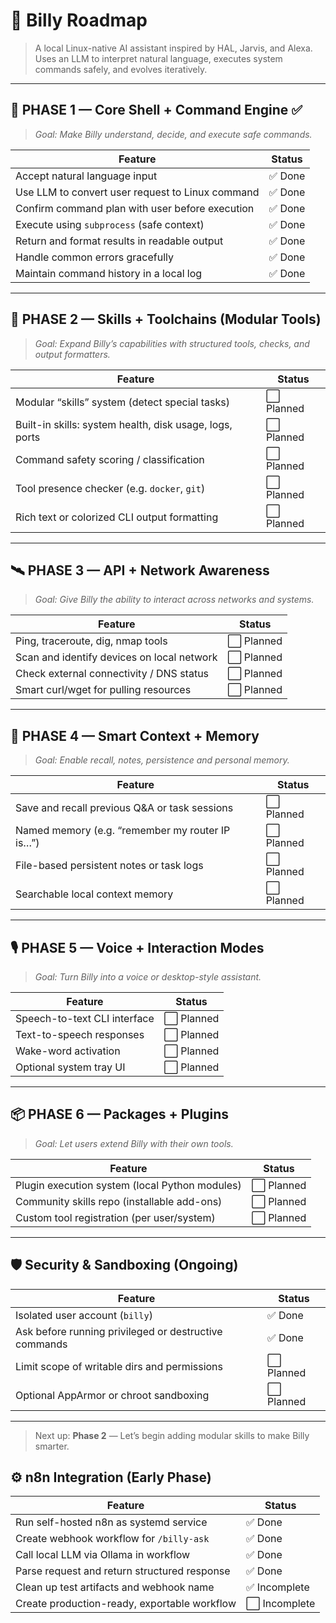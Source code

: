 # 🧠 Billy Roadmap

> A local Linux-native AI assistant inspired by HAL, Jarvis, and Alexa.  
> Uses an LLM to interpret natural language, executes system commands safely, and evolves iteratively.

---

## 🔧 PHASE 1 — Core Shell + Command Engine ✅

> _Goal: Make Billy understand, decide, and execute safe commands._

| Feature | Status |
|--------|--------|
| Accept natural language input | ✅ Done |
| Use LLM to convert user request to Linux command | ✅ Done |
| Confirm command plan with user before execution | ✅ Done |
| Execute using `subprocess` (safe context) | ✅ Done |
| Return and format results in readable output | ✅ Done |
| Handle common errors gracefully | ✅ Done |
| Maintain command history in a local log | ✅ Done |

---

## 🧩 PHASE 2 — Skills + Toolchains (Modular Tools)

> _Goal: Expand Billy’s capabilities with structured tools, checks, and output formatters._

| Feature | Status |
|--------|--------|
| Modular “skills” system (detect special tasks) | ⬜ Planned |
| Built-in skills: system health, disk usage, logs, ports | ⬜ Planned |
| Command safety scoring / classification | ⬜ Planned |
| Tool presence checker (e.g. `docker`, `git`) | ⬜ Planned |
| Rich text or colorized CLI output formatting | ⬜ Planned |

---

## 🛰️ PHASE 3 — API + Network Awareness

> _Goal: Give Billy the ability to interact across networks and systems._

| Feature | Status |
|--------|--------|
| Ping, traceroute, dig, nmap tools | ⬜ Planned |
| Scan and identify devices on local network | ⬜ Planned |
| Check external connectivity / DNS status | ⬜ Planned |
| Smart curl/wget for pulling resources | ⬜ Planned |

---

## 🤖 PHASE 4 — Smart Context + Memory

> _Goal: Enable recall, notes, persistence and personal memory._

| Feature | Status |
|--------|--------|
| Save and recall previous Q&A or task sessions | ⬜ Planned |
| Named memory (e.g. “remember my router IP is…”) | ⬜ Planned |
| File-based persistent notes or task logs | ⬜ Planned |
| Searchable local context memory | ⬜ Planned |

---

## 🎙️ PHASE 5 — Voice + Interaction Modes

> _Goal: Turn Billy into a voice or desktop-style assistant._

| Feature | Status |
|--------|--------|
| Speech-to-text CLI interface | ⬜ Planned |
| Text-to-speech responses | ⬜ Planned |
| Wake-word activation | ⬜ Planned |
| Optional system tray UI | ⬜ Planned |

---

## 📦 PHASE 6 — Packages + Plugins

> _Goal: Let users extend Billy with their own tools._

| Feature | Status |
|--------|--------|
| Plugin execution system (local Python modules) | ⬜ Planned |
| Community skills repo (installable add-ons) | ⬜ Planned |
| Custom tool registration (per user/system) | ⬜ Planned |

---

## 🛡️ Security & Sandboxing (Ongoing)

| Feature | Status |
|--------|--------|
| Isolated user account (`billy`) | ✅ Done |
| Ask before running privileged or destructive commands | ✅ Done |
| Limit scope of writable dirs and permissions | ⬜ Planned |
| Optional AppArmor or chroot sandboxing | ⬜ Planned |

---

> Next up: **Phase 2** — Let’s begin adding modular skills to make Billy smarter.

## ⚙️ n8n Integration (Early Phase)

| Feature | Status |
|--------|--------|
| Run self-hosted n8n as systemd service | ✅ Done |
| Create webhook workflow for `/billy-ask` | ✅ Done |
| Call local LLM via Ollama in workflow | ✅ Done |
| Parse request and return structured response | ✅ Done |
| Clean up test artifacts and webhook name | ✅ Incomplete |
| Create production-ready, exportable workflow | ⬜ Incomplete |
